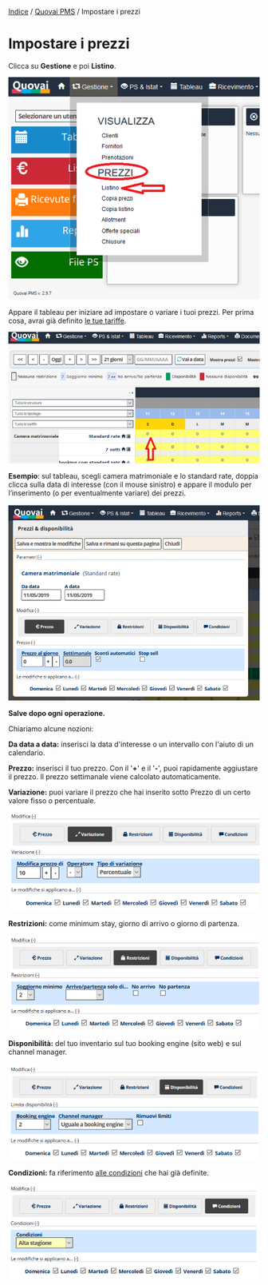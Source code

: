 
[Indice](index.md) / [Quovai PMS](quovai-pms-it.md) / Impostare i prezzi

# Impostare i prezzi
 
 Clicca su **Gestione** e poi **Listino**.  

![](images/impostare-prezzi-001.png)

Appare il tableau per iniziare ad impostare o variare i tuoi prezzi. Per prima cosa, avrai già definito [le tue tariffe](https://quovai.github.io/impostare-le-tariffe-it.html). 

![](images/impostare-prezzi-002.png)

**Esempio**: sul tableau, scegli camera matrimoniale e lo standard rate, doppia clicca sulla data di interesse (con il mouse sinistro) e appare il modulo per l’inserimento (o per eventualmente variare) dei prezzi.

![](images/impostare-prezzi-002b.png)

**Salve dopo ogni operazione.**

Chiariamo alcune nozioni:

**Da data a data:** inserisci la data d'interesse o un intervallo con l'aiuto di un calendario.

**Prezzo:** inserisci il tuo prezzo. Con il '**+**' e il '**-**', puoi rapidamente aggiustare il prezzo. Il prezzo settimanale viene calcolato automaticamente.

**Variazione:** puoi variare il prezzo che hai inserito sotto Prezzo di un certo valore fisso o percentuale.

![](images/impostare-prezzi-003.png)

**Restrizioni:** come minimum stay, giorno di arrivo o giorno di partenza.  

![](images/impostare-prezzi-004.png)

**Disponibilità:** del tuo inventario sul tuo booking engine (sito web) e sul channel manager.  

![](images/impostare-prezzi-005.png)

**Condizioni:** fa riferimento [alle condizioni](https://quovai.github.io/impostare-le-condizioni-it.html) che hai già definite. 

 ![](images/impostare-prezzi-006.png)
 